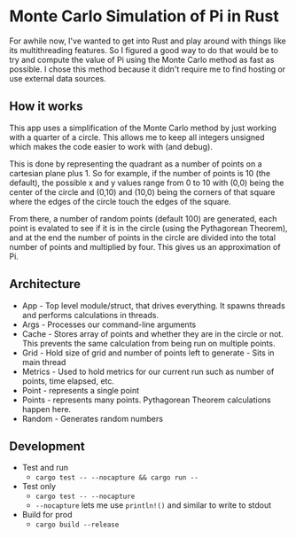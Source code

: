 
# Monte Carlo Simulation of Pi in Rust

For awhile now, I've wanted to get into Rust and play around with things like its multithreading
features.  So I figured a good way to do that would be to try and compute the value of Pi 
using the Monte Carlo method as fast as possible.  I chose this method because it didn't require
me to find hosting or use external data sources.


## How it works

This app uses a simplification of the Monte Carlo method by just working with a 
quarter of a circle.  This allows me to keep all integers unsigned which makes the code
easier to work with (and debug).  

This is done by representing the quadrant as a number of points on a cartesian plane plus 1.
So for example, if the number of points is 10  (the default), the possible x and y values range
from 0 to 10 with (0,0) being the center of the circle and (0,10) and (10,0) being the corners
of that square where the edges of the circle touch the edges of the square.

From there, a number of random points (default 100) are generated, each point is evalated to see
if it is in the circle (using the Pythagorean Theorem), and at the end the number of points 
in the circle are divided into the total number of points and multiplied by four.  This gives
us an approximation of Pi.


## Architecture

- App - Top level module/struct, that drives everything.  It spawns threads and performs calculations in threads.
- Args - Processes our command-line arguments
- Cache - Stores array of points and whether they are in the circle or not.  This prevents the same calculation from being run on multiple points.
- Grid - Hold size of grid and number of points left to generate - Sits in main thread
- Metrics - Used to hold metrics for our current run such as number of points, time elapsed, etc.
- Point - represents a single point
- Points - represents many points.  Pythagorean Theorem calculations happen here.
- Random - Generates random numbers


## Development

- Test and run
  - `cargo test -- --nocapture && cargo run --`
- Test only
  - `cargo test -- --nocapture`
  - `--nocapture` lets me use `println!()` and similar to write to stdout
- Build for prod
  - `cargo build --release`



